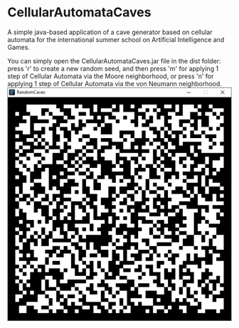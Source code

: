 # CellularAutomataCaves
A simple java-based application of a cave generator based on cellular automata for the international summer school on Artificial Intelligence and Games.

You can simply open the CellularAutomataCaves.jar file in the dist folder: press 'r' to create a new random seed, and then press 'm' for applying 1 step of Cellular Automata via the Moore neighborhood, or press 'n' for applying 1 step of Cellular Automata via the von Neumann neighborhood.
![Random Noise](/Readme_companion/rndcaves_1.png)
